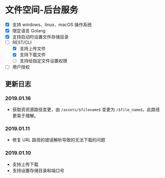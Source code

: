 # 文件空间-后台服务

- [x] 支持 windows、linux、macOS 操作系统
- [x] 限定语言 Golang
- [x] 支持启动时设置文件存储目录
- [ ] REST/CLI
  - [x] 支持上传文件
  - [x] 支持下载文件
  - [ ] 支持给指定文件设置权限
- [ ] 用户授权

## 更新日志

### 2019.01.16

- 获取资资源路径变更，由 `/assets/$filename$` 变更为 `/$file_name$`，此路径更易于理解。

### 2019.01.11

- 修复 URL 路径的错误解析导致的无法下载的问题

### 2019.01.10

- 支持上传下载
- 支持设置存储目录和端口号